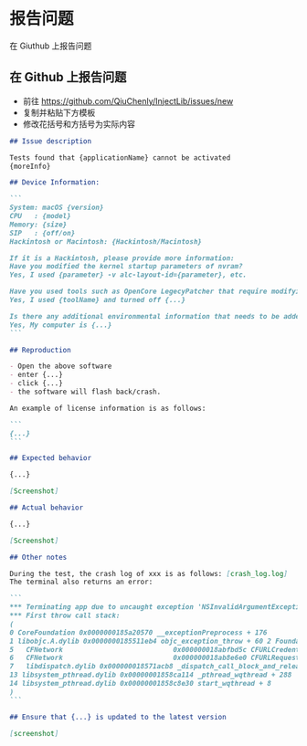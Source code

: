 # 报告问题

<link-summary>在 Giuthub 上报告问题</link-summary>

## 在 Github 上报告问题

* 前往 <https://github.com/QiuChenly/InjectLib/issues/new>
* 复制并粘贴下方模板
* 修改花括号和方括号为实际内容

````md
## Issue description

Tests found that {applicationName} cannot be activated
{moreInfo}

## Device Information:

```
System: macOS {version}
CPU   : {model}
Memory: {size}
SIP   : {off/on}
Hackintosh or Macintosh: {Hackintosh/Macintosh}

If it is a Hackintosh, please provide more information:
Have you modified the kernel startup parameters of nvram?
Yes, I used {parameter} -v alc-layout-id={parameter}, etc.

Have you used tools such as OpenCore LegecyPatcher that require modifying system files?
Yes, I used {toolName} and turned off {...}

Is there any additional environmental information that needs to be added?
Yes, My computer is {...}
```

## Reproduction

- Open the above software
- enter {...}
- click {...}
- the software will flash back/crash.

An example of license information is as follows:

```
{...}
```

## Expected behavior

{...}

[Screenshot]

## Actual behavior

{...}

[Screenshot]

## Other notes

During the test, the crash log of xxx is as follows: [crash_log.log]
The terminal also returns an error:

```
*** Terminating app due to uncaught exception 'NSInvalidArgumentException', reason: '*** -[__NSCFString rangeOfString:options:range:locale:]: nil argument'
*** First throw call stack:
(
0 CoreFoundation 0x0000000185a20570 __exceptionPreprocess + 176
1 libobjc.A.dylib 0x0000000185511eb4 objc_exception_throw + 60 2 Foundation 0x0000000186a5f704 -[NSPathStore2 copy] + 0 3 Foundation 0x0000000186a7b4e8 -[NSString containsString:] + 56 4 Paddle 0x0000 0001018457a8 ___ZN50RwI6cJc1aAXTegoQg8YY8d1P5TAR1XVECn1DguoRXOwe6hSIEI50qglNWOtHZo6tTe9LHbwJNVbrGgCe6X15VE9hDLhh5jV5gmSkGvEP8NSStringP12NSDictionaryU13block_pointerFvP50Kiw9LIHkjapxVTINBrPMxayBIkhCSpcaPMD4N9a
5   CFNetwork                           0x000000018abfbd5c CFURLCredentialStorageCopyAllCredentials + 27992
6   CFNetwork                           0x000000018ab8e6e0 CFURLRequestCopyAllHTTPHeaderFields + 7880
7   libdispatch.dylib 0x000000018571acb8 _dispatch_call_block_and_release + 32 8 libdispatch.dylib 0x000000018571c910 _dispatch_client_callout + 20 9 libdispatch.dylib 0x0000000185723ea4 _dispatch_lane_serial_drain + 7 48 10 libdispatch.dylib 0x0000000185724a08 _dispatch_lane_invoke + 432 11 libdispatch.dylib 0x000000018572f61c _dispatch_root_queue_drain_deferred_wlh + 288 12 libdispatch.dylib 0x000000018572ee90 _dispatch_workloop_worker_thread + 404
13 libsystem_pthread.dylib 0x00000001858ca114 _pthread_wqthread + 288
14 libsystem_pthread.dylib 0x00000001858c8e30 start_wqthread + 8
)
```

## Ensure that {...} is updated to the latest version

[screenshot]
````

[//]: # (## Create a Support Ticket on YouTrack)

[//]: # ()

[//]: # (* Go to https://inject.youtrack.cloud/form/d3940ed9-8d62-4bac-bc30-6d2399e86045)

[//]: # (* Similar steps to Report an Issue on GitHub)
